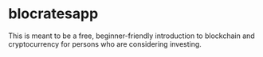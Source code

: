 # blocratesapp
This is meant to be a free, beginner-friendly introduction to blockchain and cryptocurrency for persons who are considering investing.
